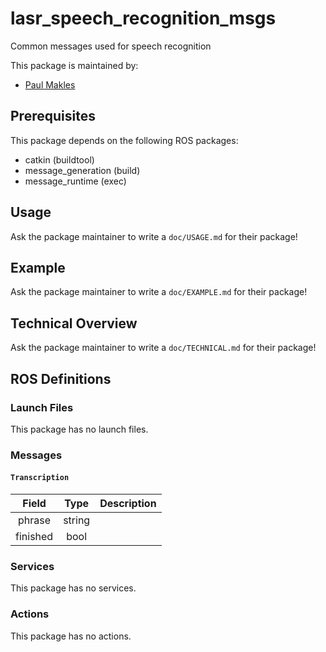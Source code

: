 # lasr_speech_recognition_msgs

Common messages used for speech recognition

This package is maintained by:

- [Paul Makles](mailto:me@insrt.uk)

## Prerequisites

This package depends on the following ROS packages:

- catkin (buildtool)
- message_generation (build)
- message_runtime (exec)

## Usage

Ask the package maintainer to write a `doc/USAGE.md` for their package!

## Example

Ask the package maintainer to write a `doc/EXAMPLE.md` for their package!

## Technical Overview

Ask the package maintainer to write a `doc/TECHNICAL.md` for their package!

## ROS Definitions

### Launch Files

This package has no launch files.

### Messages

#### `Transcription`

|  Field   |  Type  | Description |
| :------: | :----: | ----------- |
|  phrase  | string |             |
| finished |  bool  |             |

### Services

This package has no services.

### Actions

This package has no actions.
